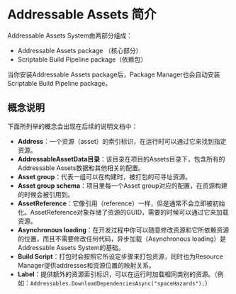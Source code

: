 # Addressable Assets 简介

Addressable Assets System由两部分组成：

- Addressable Assets package （核心部分）
- Scriptable Build Pipeline package（依赖包）

当你安装Addressable Assets package后，Package Manager也会自动安装Scriptable Build Pipeline package。

## 概念说明

下面所列举的概念会出现在后续的说明文档中：

- **Address**：一个资源（asset）的索引标识，在运行时可以通过它来找到指定资源。
- **AddressableAssetData目录**：该目录在项目的Assets目录下，包含所有的Addressable Assets数据和其他相关的配置。
- **Asset group**：代表一组可以在构建时，被打包的可寻址资源。
- **Asset group schema**：项目里每一个Asset group对应的配置，在资源构建的时候会被引用到。
- **AssetReference**：它像引用（reference）一样，但是通常不会立即被初始化。AssetReference对象存储了资源的GUID，需要的时候可以通过它来加载资源。
- **Asynchronous loading**：在开发过程中你可以随意修改资源和它所依赖资源的位置，而且不需要修改任何代码，异步加载（Asynchronous loading）是Addressable Assets System的基础。
- **Build Script**：打包时会按照它所设定步骤来打包资源，同时也为Resource Manager提供addresses和资源位置的映射关系。
- **Label**：提供额外的资源索引标识，可以在运行时加载相同类别的资源。（例如：`Addressables.DownloadDependenciesAsync("spaceHazards");`）